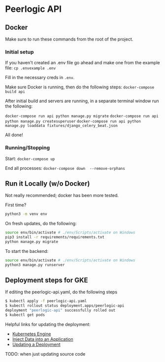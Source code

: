 # Peerlogic API

## Docker

Make sure to run these commands from the root of the project.

### Initial setup

If you haven't created an .env file go ahead and make one from the example file:
`cp .envexample .env`

Fill in the necessary creds in `.env`.

Make sure Docker is running, then do the following steps:
`docker-compose build api`

After initial build and servers are running, in a separate terminal window run the following:

`docker-compose run api python manage.py migrate`
`docker-compose run api python manage.py createsuperuser`
`docker-compose run api python manage.py loaddata fixtures/django_celery_beat.json`

All done!

### Running/Stopping

Start:
`docker-compose up`

End all processes:
`docker-compose down  --remove-orphans`

## Run it Locally (w/o Docker)

Not really recommended; docker has been more tested.

First time?

```bash
python3 -m venv env
```

On fresh updates, do the following:

```bash
source env/bin/activate # ./env/Scripts/activate on Windows
pip3 install -r requirements/requirements.txt
python manage.py migrate
```

To start the backend:

```bash
source env/bin/activate # ./env/Scripts/activate on Windows
python3 manage.py runserver
```

## Deployment steps for GKE

If editing the peerlogic-api.yaml, do the following steps

```bash
$ kubectl apply -f peerlogic-api.yaml
$ kubectl rollout status deployment.apps/peerlogic-api
deployment "peerlogic-api" successfully rolled out
$ kubectl get pods
```

Helpful links for updating the deployment:

* [Kubernetes Engine](https://cloud.google.com/python/django/kubernetes-engine)
* [Inject Data into an Application](https://kubernetes.io/docs/tasks/inject-data-application/)
* [Updating a Deployment](https://kubernetes.io/docs/concepts/workloads/controllers/deployment/#updating-a-deployment)

TODO: when just updating source code
